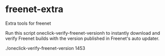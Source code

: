 freenet-extra
=============

Extra tools for freenet

Run this script oneclick-verify-freenet-versionh to instantly download and verify Freenet builds
with the version published in Freenet's auto updater.

./oneclick-verify-freenet-version 1453


